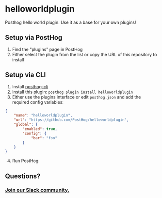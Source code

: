 # helloworldplugin
Posthog hello world plugin. Use it as a base for your own plugins!

## Setup via PostHog

1. Find the "plugins" page in PostHog
2. Either select the plugin from the list or copy the URL of this repository to install

## Setup via CLI

1. Install [posthog-cli](https://github.com/PostHog/posthog-cli)
2. Install this plugin: `posthog plugin install helloworldplugin`
3. Either use the plugins interface or edit `posthog.json` and add the required config variables:
```json
{
    "name": "helloworldplugin",
    "url": "https://github.com/PostHog/helloworldplugin",
    "global": {
        "enabled": true,
        "config": {
            "bar": "foo"
        }
    }
}
```
4. Run PostHog

## Questions?

### [Join our Slack community.](https://join.slack.com/t/posthogusers/shared_invite/enQtOTY0MzU5NjAwMDY3LTc2MWQ0OTZlNjhkODk3ZDI3NDVjMDE1YjgxY2I4ZjI4MzJhZmVmNjJkN2NmMGJmMzc2N2U3Yjc3ZjI5NGFlZDQ)
